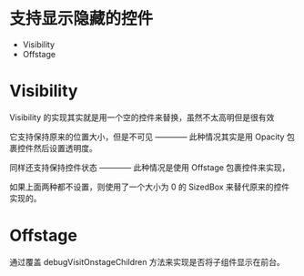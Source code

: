 # 支持显示隐藏的控件

- Visibility
- Offstage

# Visibility

Visibility 的实现其实就是用一个空的控件来替换，虽然不太高明但是很有效

它支持保持原来的位置大小，但是不可见 ———— 此种情况其实是用 Opacity 包裹控件然后设置透明度。

同样还支持保持控件状态 ———— 此种情况是使用 Offstage 包裹控件来实现，

如果上面两种都不设置，则使用了一个大小为 0 的 SizedBox 来替代原来的控件实现的。

# Offstage

通过覆盖 debugVisitOnstageChildren 方法来实现是否将子组件显示在前台。